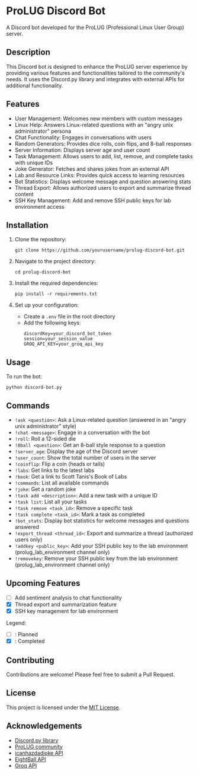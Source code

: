 # ProLUG Discord Bot

A Discord bot developed for the ProLUG (Professional Linux User Group) server.

## Description

This Discord bot is designed to enhance the ProLUG server experience by providing various features and functionalities tailored to the community's needs. It uses the Discord.py library and integrates with external APIs for additional functionality.

## Features

- User Management: Welcomes new members with custom messages
- Linux Help: Answers Linux-related questions with an "angry unix administrator" persona
- Chat Functionality: Engages in conversations with users
- Random Generators: Provides dice rolls, coin flips, and 8-ball responses
- Server Information: Displays server age and user count
- Task Management: Allows users to add, list, remove, and complete tasks with unique IDs
- Joke Generator: Fetches and shares jokes from an external API
- Lab and Resource Links: Provides quick access to learning resources
- Bot Statistics: Displays welcome message and question answering stats
- Thread Export: Allows authorized users to export and summarize thread content
- SSH Key Management: Add and remove SSH public keys for lab environment access

## Installation

1. Clone the repository:
   ```
   git clone https://github.com/yourusername/prolug-discord-bot.git
   ```

2. Navigate to the project directory:
   ```
   cd prolug-discord-bot
   ```

3. Install the required dependencies:
   ```
   pip install -r requirements.txt
   ```

4. Set up your configuration:
   - Create a `.env` file in the root directory
   - Add the following keys:
     ```
     discordKey=your_discord_bot_token
     session=your_session_value
     GROQ_API_KEY=your_groq_api_key
     ```

## Usage

To run the bot:

```
python discord-bot.py
```

## Commands

- `!ask <question>`: Ask a Linux-related question (answered in an "angry unix administrator" style)
- `!chat <message>`: Engage in a conversation with the bot
- `!roll`: Roll a 12-sided die
- `!8ball <question>`: Get an 8-ball style response to a question
- `!server_age`: Display the age of the Discord server
- `!user_count`: Show the total number of users in the server
- `!coinflip`: Flip a coin (heads or tails)
- `!labs`: Get links to the latest labs
- `!book`: Get a link to Scott Tanis's Book of Labs
- `!commands`: List all available commands
- `!joke`: Get a random joke
- `!task add <description>`: Add a new task with a unique ID
- `!task list`: List all your tasks
- `!task remove <task_id>`: Remove a specific task
- `!task complete <task_id>`: Mark a task as completed
- `!bot_stats`: Display bot statistics for welcome messages and questions answered
- `!export_thread <thread_id>`: Export and summarize a thread (authorized users only)
- `!addkey <public_key>`: Add your SSH public key to the lab environment (prolug_lab_environment channel only)
- `!removekey`: Remove your SSH public key from the lab environment (prolug_lab_environment channel only)

## Upcoming Features

- [ ] Add sentiment analysis to chat functionality
- [x] Thread export and summarization feature
- [x] SSH key management for lab environment

Legend:
- [ ] : Planned
- [x] : Completed

## Contributing

Contributions are welcome! Please feel free to submit a Pull Request.

## License

This project is licensed under the [MIT License](LICENSE).

## Acknowledgements

- [Discord.py library](https://discordpy.readthedocs.io/)
- [ProLUG community](https://prolug.org)
- [icanhazdadjoke API](https://icanhazdadjoke.com/)
- [EightBall API](https://eightballapi.com/)
- [Groq API](https://groq.com/)
